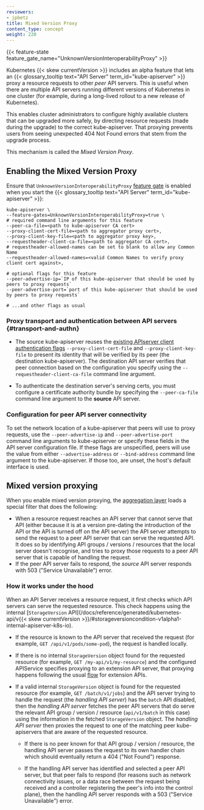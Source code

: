 ```yaml
---
reviewers:
- jpbetz
title: Mixed Version Proxy
content_type: concept
weight: 220
---
```


<!-- overview -->

{{< feature-state feature_gate_name="UnknownVersionInteroperabilityProxy" >}}

Kubernetes {{< skew currentVersion >}} includes an alpha feature that lets an
{{< glossary_tooltip text="API Server" term_id="kube-apiserver" >}}
proxy a resource requests to other _peer_ API servers. This is useful when there are multiple
API servers running different versions of Kubernetes in one cluster
(for example, during a long-lived rollout to a new release of Kubernetes).

This enables cluster administrators to configure highly available clusters that can be upgraded
more safely, by directing resource requests (made during the upgrade) to the correct kube-apiserver.
That proxying prevents users from seeing unexpected 404 Not Found errors that stem
from the upgrade process.

This mechanism is called the _Mixed Version Proxy_.

## Enabling the Mixed Version Proxy

Ensure that `UnknownVersionInteroperabilityProxy` [feature gate](/docs/reference/command-line-tools-reference/feature-gates/)
is enabled when you start the {{< glossary_tooltip text="API Server" term_id="kube-apiserver" >}}:

```shell
kube-apiserver \
--feature-gates=UnknownVersionInteroperabilityProxy=true \
# required command line arguments for this feature
--peer-ca-file=<path to kube-apiserver CA cert>
--proxy-client-cert-file=<path to aggregator proxy cert>,
--proxy-client-key-file=<path to aggregator proxy key>,
--requestheader-client-ca-file=<path to aggregator CA cert>,
# requestheader-allowed-names can be set to blank to allow any Common Name
--requestheader-allowed-names=<valid Common Names to verify proxy client cert against>,

# optional flags for this feature
--peer-advertise-ip=`IP of this kube-apiserver that should be used by peers to proxy requests`
--peer-advertise-port=`port of this kube-apiserver that should be used by peers to proxy requests`

# ...and other flags as usual
```

### Proxy transport and authentication between API servers {#transport-and-authn}

* The source kube-apiserver reuses the
  [existing APIserver client authentication flags](/docs/tasks/extend-kubernetes/configure-aggregation-layer/#kubernetes-apiserver-client-authentication)
  `--proxy-client-cert-file` and `--proxy-client-key-file` to present its identity that
  will be verified by its peer (the destination kube-apiserver). The destination API server
  verifies that peer connection based on the configuration you specify using the
  `--requestheader-client-ca-file` command line argument.

* To authenticate the destination server's serving certs, you must configure a certificate
  authority bundle by specifying the `--peer-ca-file` command line argument to the **source** API server.

### Configuration for peer API server connectivity

To set the network location of a kube-apiserver that peers will use to proxy requests, use the
`--peer-advertise-ip` and `--peer-advertise-port` command line arguments to kube-apiserver or specify
these fields in the API server configuration file.
If these flags are unspecified, peers will use the value from either `--advertise-address` or
`--bind-address` command line argument to the kube-apiserver.
If those too, are unset, the host's default interface is used.

## Mixed version proxying

When you enable mixed version proxying, the [aggregation layer](/docs/concepts/extend-kubernetes/api-extension/apiserver-aggregation/)
loads a special filter that does the following:

* When a resource request reaches an API server that cannot serve that API
  (either because it is at a version pre-dating the introduction of the API or the API is turned off on the API server)
  the API server attempts to send the request to a peer API server that can serve the requested API.
  It does so by identifying API groups / versions / resources that the local server doesn't recognise,
  and tries to proxy those requests to a peer API server that is capable of handling the request.
* If the peer API server fails to respond, the _source_ API server responds with 503 ("Service Unavailable") error.

### How it works under the hood

When an API Server receives a resource request, it first checks which API servers can
serve the requested resource. This check happens using the internal
[`StorageVersion` API](/docs/reference/generated/kubernetes-api/v{{< skew currentVersion >}}/#storageversioncondition-v1alpha1-internal-apiserver-k8s-io).

* If the resource is known to the API server that received the request
  (for example, `GET /api/v1/pods/some-pod`), the request is handled locally.

* If there is no internal `StorageVersion` object found for the requested resource
  (for example, `GET /my-api/v1/my-resource`) and the configured APIService specifies proxying
  to an extension API server, that proxying happens following the usual
  [flow](/docs/tasks/extend-kubernetes/configure-aggregation-layer/) for extension APIs.

* If a valid internal `StorageVersion` object is found for the requested resource
  (for example, `GET /batch/v1/jobs`) and the API server trying to handle the request
  (the _handling API server_) has the `batch` API disabled, then the _handling API server_
  fetches the peer API servers that do serve the relevant API group / version / resource
  (`api/v1/batch` in this case) using the information in the fetched `StorageVersion` object.
  The _handling API server_ then proxies the request to one of the matching peer kube-apiservers
  that are aware of the requested resource.

  * If there is no peer known for that API group / version / resource, the handling API server
    passes the request to its own handler chain which should eventually return a 404 ("Not Found") response.

  * If the handling API server has identified and selected a peer API server, but that peer fails
    to respond (for reasons such as network connectivity issues, or a data race between the request
    being received and a controller registering the peer's info into the control plane), then the handling
    API server responds with a 503 ("Service Unavailable") error.
